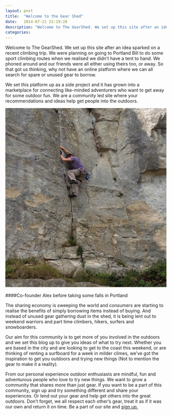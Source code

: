 ```yaml
---
layout: post
title:  "Welcome to the Gear Shed"
date:   2014-07-21 22:19:20
description: "Welcome to The GearShed. We set up this site after an idea sparked on a recent climbing trip. We were planning on going to Portland Bill to do some sport climbing routes when we realised we didn’t have a tent to hand. We phoned around and our friends were all either using theirs too, or away. So that got us thinking, why not have an online platform where we can all search for spare or unused gear to borrow."
categories: 
---
```


Welcome to The GearShed. We set up this site after an idea sparked on a recent climbing trip. We were planning on going to Portland Bill to do some sport climbing routes when we realised we didn’t have a tent to hand. We phoned around and our friends were all either using theirs too, or away. So that got us thinking, why not have an online platform where we can all search for spare or unused gear to borrow. 

We set this platform up as a side project and it has grown into a marketplace for connecting like-minded adventurers who want to get away for some outdoor fun. We are a community led site where your recommendations and ideas help get people into the outdoors. 


<img src='/images/portlandclimb.png' style='max-width:100%;' title='Co-founder Alex before taking some falls in Portland'>

####Co-founder Alex before taking some falls in Portland


The sharing economy is sweeping the world and consumers are starting to realise the benefits of simply borrowing items instead of buying. And instead of unused gear gathering dust in the shed, it is being lent out to weekend warriors and part time climbers, hikers, surfers and snowboarders. 

Our aim for this community is to get more of you involved in the outdoors and we set this blog up to give you ideas of what to try next. Whether you are based in the city and are looking to get to the coast this weekend, or are thinking of renting a surfboard for a week in milder climes, we’ve got the inspiration to get you outdoors and trying new things (Not to mention the gear to make it a reality).  

From our personal experience outdoor enthusiasts are mindful, fun and adventurous people who love to try new things. We want to grow a community that shares more than just gear. If you want to be a part of this community, sign up and try something different and share your experiences. Or lend out your gear and help get others into the great outdoors. Don’t forget, we all respect each other’s gear, treat it as if it was our own and return it on time. Be a part of our site and <a href='#mailing-list' class='mailing-list'>sign up.</a>